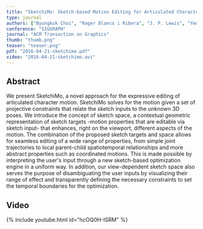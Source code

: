 ```yaml
---
title: "SketchiMo: Sketch-based Motion Editing for Articulated Characters"
type: journal
authors: ["Byungkuk Choi", "Roger Blanco i Ribera", "J. P. Lewis", "Yeongho Seol", "Seokpyo Hong", "Haegwang Eom", "Sunjin Jung", "Junyong Noh"]
conference: "SIGGRAPH"
journal: "ACM Transaction on Graphics"
thumb: "thumb.png"
teaser: "teaser.png"
pdf: "2016-04-21-sketchimo.pdf"
video: "2016-04-21-sketchimo.avi"
---
```


## Abstract

We present SketchiMo, a novel approach for the expressive editing of articulated character motion. SketchiMo solves for the motion given a set of projective constraints that relate the sketch inputs to the unknown 3D poses. We introduce the concept of sketch space, a contextual geometric representation of sketch targets -motion properties that are editable via sketch input- that enhances, right on the viewport, different aspects of the motion. The combination of the proposed sketch targets and space allows for seamless editing of a wide range of properties, from simple joint trajectories to local parent-child spatiotemporal relationships and more abstract properties such as coordinated motions. This is made possible by interpreting the user's input through a new sketch-based optimization engine in a uniform way. In addition, our view-dependent sketch space also serves the purpose of disambiguating the user inputs by visualizing their range of effect and transparently defining the necessary constraints to set the temporal boundaries for the optimization.

## Video
{% include youtube.html id="hcOQ0H-ISRM" %}
